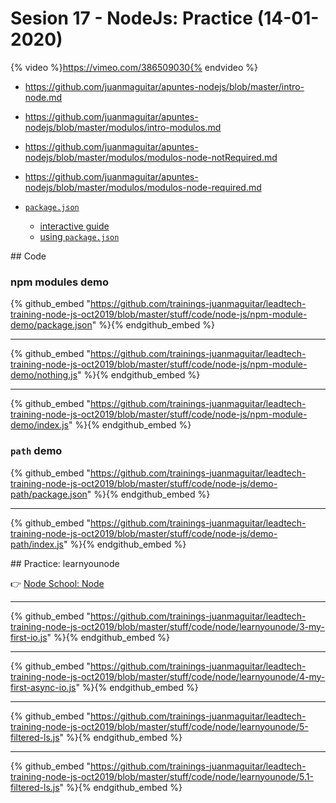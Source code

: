 # Sesion 17 - NodeJs: Practice (14-01-2020) 

{% video %}https://vimeo.com/386509030{% endvideo %}


- <https://github.com/juanmaguitar/apuntes-nodejs/blob/master/intro-node.md>
- <https://github.com/juanmaguitar/apuntes-nodejs/blob/master/modulos/intro-modulos.md>
- <https://github.com/juanmaguitar/apuntes-nodejs/blob/master/modulos/modulos-node-notRequired.md>
- <https://github.com/juanmaguitar/apuntes-nodejs/blob/master/modulos/modulos-node-required.md>


- [`package.json`](https://docs.npmjs.com/files/package.json)
  + [interactive guide](http://browsenpm.org/package.json)
  + [using `package.json`](https://docs.npmjs.com/getting-started/using-a-package.json)


## Code

### npm modules demo

{% github_embed "https://github.com/trainings-juanmaguitar/leadtech-training-node-js-oct2019/blob/master/stuff/code/node-js/npm-module-demo/package.json" %}{% endgithub_embed %}

---

{% github_embed "https://github.com/trainings-juanmaguitar/leadtech-training-node-js-oct2019/blob/master/stuff/code/node-js/npm-module-demo/nothing.js" %}{% endgithub_embed %}

---

{% github_embed "https://github.com/trainings-juanmaguitar/leadtech-training-node-js-oct2019/blob/master/stuff/code/node-js/npm-module-demo/index.js" %}{% endgithub_embed %}


### `path` demo

{% github_embed "https://github.com/trainings-juanmaguitar/leadtech-training-node-js-oct2019/blob/master/stuff/code/node-js/demo-path/package.json" %}{% endgithub_embed %}

---

{% github_embed "https://github.com/trainings-juanmaguitar/leadtech-training-node-js-oct2019/blob/master/stuff/code/node-js/demo-path/index.js" %}{% endgithub_embed %}



## Practice: learnyounode

👉 [Node School: Node](https://github.com/workshopper/learnyounode)

---

{% github_embed "https://github.com/trainings-juanmaguitar/leadtech-training-node-js-oct2019/blob/master/stuff/code/node/learnyounode/3-my-first-io.js" %}{% endgithub_embed %}


---

{% github_embed "https://github.com/trainings-juanmaguitar/leadtech-training-node-js-oct2019/blob/master/stuff/code/node/learnyounode/4-my-first-async-io.js" %}{% endgithub_embed %}

---

{% github_embed "https://github.com/trainings-juanmaguitar/leadtech-training-node-js-oct2019/blob/master/stuff/code/node/learnyounode/5-filtered-ls.js" %}{% endgithub_embed %}

---

{% github_embed "https://github.com/trainings-juanmaguitar/leadtech-training-node-js-oct2019/blob/master/stuff/code/node/learnyounode/5.1-filtered-ls.js" %}{% endgithub_embed %}

